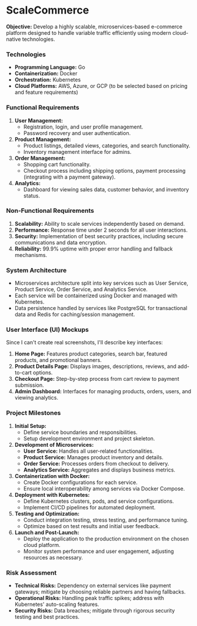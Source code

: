 # ScaleCommerce

**Objective:** Develop a highly scalable, microservices-based e-commerce platform designed to handle variable traffic efficiently using modern cloud-native technologies.

### Technologies

- **Programming Language:** Go
- **Containerization:** Docker
- **Orchestration:** Kubernetes
- **Cloud Platforms:** AWS, Azure, or GCP (to be selected based on pricing and feature requirements)

### Functional Requirements

1. **User Management:**
    - Registration, login, and user profile management.
    - Password recovery and user authentication.
2. **Product Management:**
    - Product listings, detailed views, categories, and search functionality.
    - Inventory management interface for admins.
3. **Order Management:**
    - Shopping cart functionality.
    - Checkout process including shipping options, payment processing (integrating with a payment gateway).
4. **Analytics:**
    - Dashboard for viewing sales data, customer behavior, and inventory status.

### Non-Functional Requirements

1. **Scalability:** Ability to scale services independently based on demand.
2. **Performance:** Response time under 2 seconds for all user interactions.
3. **Security:** Implementation of best security practices, including secure communications and data encryption.
4. **Reliability:** 99.9% uptime with proper error handling and fallback mechanisms.

### System Architecture

- Microservices architecture split into key services such as User Service, Product Service, Order Service, and Analytics Service.
- Each service will be containerized using Docker and managed with Kubernetes.
- Data persistence handled by services like PostgreSQL for transactional data and Redis for caching/session management.

### User Interface (UI) Mockups

Since I can't create real screenshots, I'll describe key interfaces:

1. **Home Page:** Features product categories, search bar, featured products, and promotional banners.
2. **Product Details Page:** Displays images, descriptions, reviews, and add-to-cart options.
3. **Checkout Page:** Step-by-step process from cart review to payment submission.
4. **Admin Dashboard:** Interfaces for managing products, orders, users, and viewing analytics.

### Project Milestones

1. **Initial Setup:**
    - Define service boundaries and responsibilities.
    - Setup development environment and project skeleton.
2. **Development of Microservices:**
    - **User Service:** Handles all user-related functionalities.
    - **Product Service:** Manages product inventory and details.
    - **Order Service:** Processes orders from checkout to delivery.
    - **Analytics Service:** Aggregates and displays business metrics.
3. **Containerization with Docker:**
    - Create Docker configurations for each service.
    - Ensure local interoperability among services via Docker Compose.
4. **Deployment with Kubernetes:**
    - Define Kubernetes clusters, pods, and service configurations.
    - Implement CI/CD pipelines for automated deployment.
5. **Testing and Optimization:**
    - Conduct integration testing, stress testing, and performance tuning.
    - Optimize based on test results and initial user feedback.
6. **Launch and Post-Launch:**
    - Deploy the application to the production environment on the chosen cloud platform.
    - Monitor system performance and user engagement, adjusting resources as necessary.

### Risk Assessment

- **Technical Risks:** Dependency on external services like payment gateways; mitigate by choosing reliable partners and having fallbacks.
- **Operational Risks:** Handling peak traffic spikes; address with Kubernetes' auto-scaling features.
- **Security Risks:** Data breaches; mitigate through rigorous security testing and best practices.
